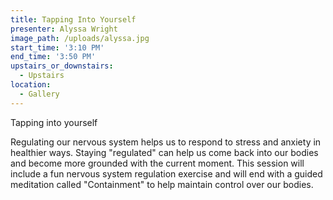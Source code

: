 ```yaml
---
title: Tapping Into Yourself
presenter: Alyssa Wright
image_path: /uploads/alyssa.jpg
start_time: '3:10 PM'
end_time: '3:50 PM'
upstairs_or_downstairs:
  - Upstairs
location:
  - Gallery
---
```


Tapping into yourself

Regulating our nervous system helps us to respond to stress and anxiety in healthier ways. Staying "regulated" can help us come back into our bodies and become more grounded with the current moment. This session will include a fun nervous system regulation exercise and will end with a guided meditation called "Containment" to help maintain control over our bodies.
